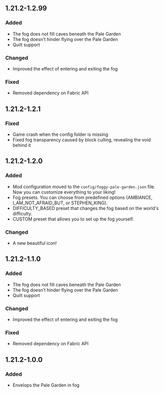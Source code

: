 ## 1.21.2-1.2.99

### Added
- The fog does not fill caves beneath the Pale Garden
- The fog doesn’t hinder flying over the Pale Garden
- Quilt support

### Changed
- Improved the effect of entering and exiting the fog

### Fixed
- Removed dependency on Fabric API

## 1.21.2-1.2.1

### Fixed
- Game crash when the config folder is missing
- Fixed fog transparency caused by block culling, revealing the void behind it

## 1.21.2-1.2.0

### Added

- Mod configuration moved to the `config/foggy-pale-garden.json` file. Now you can customize everything to your liking!
- Fog presets. You can choose from predefined options (AMBIANCE, I_AM_NOT_AFRAID_BUT, or STEPHEN_KING).
- DIFFICULTY_BASED preset that changes the fog based on the world's difficulty.
- CUSTOM preset that allows you to set up the fog yourself.

### Changed

- A new beautiful icon!

## 1.21.2-1.1.0

### Added
- The fog does not fill caves beneath the Pale Garden
- The fog doesn’t hinder flying over the Pale Garden
- Quilt support

### Changed
- Improved the effect of entering and exiting the fog

### Fixed
- Removed dependency on Fabric API

## 1.21.2-1.0.0

### Added
- Envelops the Pale Garden in fog
